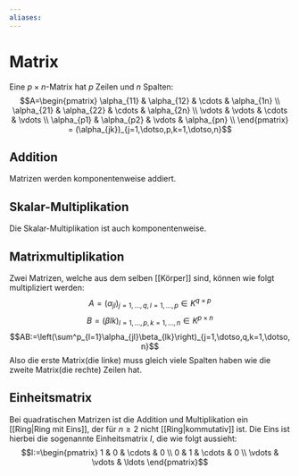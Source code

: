 ```yaml
---
aliases: 
---
```

# Matrix
Eine $p\times n$-Matrix hat $p$ Zeilen und $n$ Spalten:
$$A=\begin{pmatrix}
\alpha_{11} & \alpha_{12} & \cdots & \alpha_{1n} \\
\alpha_{21} & \alpha_{22} & \cdots & \alpha_{2n} \\
\vdots & \vdots & \cdots & \vdots \\
\alpha_{p1} & \alpha_{p2} & \vdots & \alpha_{pn} \\
\end{pmatrix} = (\alpha_{jk})_{j=1,\dotso,p,k=1,\dotso,n}$$
## Addition
Matrizen werden komponentenweise addiert.

## Skalar-Multiplikation
Die Skalar-Multiplikation ist auch komponentenweise.

## Matrixmultiplikation
Zwei Matrizen, welche aus dem selben [[Körper]] sind, können wie folgt multipliziert werden:
$$A=(\alpha_{jl})_{j=1,\dotso,q,l=1,\dotso,p}\in 
K^{q\times p} $$
$$
B=(\beta {lk})_{l=1,\dotso,p,k=1,\dotso,n}\in 
K^{p\times n}
$$
$$AB:=\left(\sum^p_{l=1}\alpha_{jl}\beta_{lk}\right)_{j=1,\dotso,q,k=1,\dotso,n}$$
Also die erste Matrix(die linke) muss gleich viele Spalten haben wie die zweite Matrix(die rechte) Zeilen hat.

## Einheitsmatrix
Bei quadratischen Matrizen ist die Addition und Multiplikation ein [[Ring|Ring mit Eins]], der für $n\geq2$ nicht [[Ring|kommutativ]] ist.
Die Eins ist hierbei die sogenannte Einheitsmatrix $I$, die wie folgt aussieht:
$$I:=\begin{pmatrix}
1 & 0 & \cdots & 0 \\
0 & 1 & \cdots & 0 \\
\vdots & \vdots & \ldots 
\end{pmatrix}$$